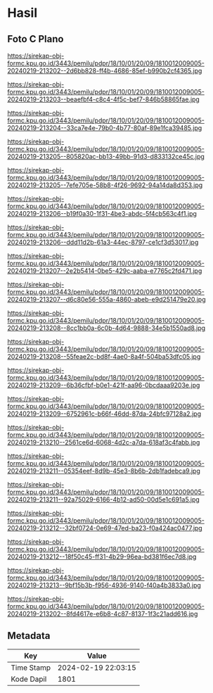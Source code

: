 # Hasil

## Foto C Plano

https://sirekap-obj-formc.kpu.go.id/3443/pemilu/pdpr/18/10/01/20/09/1810012009005-20240219-213202--2d6bb828-ff4b-4686-85ef-b990b2cf4365.jpg

https://sirekap-obj-formc.kpu.go.id/3443/pemilu/pdpr/18/10/01/20/09/1810012009005-20240219-213203--beaefbf4-c8c4-4f5c-bef7-846b58865fae.jpg

https://sirekap-obj-formc.kpu.go.id/3443/pemilu/pdpr/18/10/01/20/09/1810012009005-20240219-213204--33ca7e4e-79b0-4b77-80af-89e1fca39485.jpg

https://sirekap-obj-formc.kpu.go.id/3443/pemilu/pdpr/18/10/01/20/09/1810012009005-20240219-213205--805820ac-bb13-49bb-91d3-d833132ce45c.jpg

https://sirekap-obj-formc.kpu.go.id/3443/pemilu/pdpr/18/10/01/20/09/1810012009005-20240219-213205--7efe705e-58b8-4f26-9692-94a14da8d353.jpg

https://sirekap-obj-formc.kpu.go.id/3443/pemilu/pdpr/18/10/01/20/09/1810012009005-20240219-213206--b19f0a30-1f31-4be3-abdc-5f4cb563c4f1.jpg

https://sirekap-obj-formc.kpu.go.id/3443/pemilu/pdpr/18/10/01/20/09/1810012009005-20240219-213206--ddd11d2b-61a3-44ec-8797-ce1cf3d53017.jpg

https://sirekap-obj-formc.kpu.go.id/3443/pemilu/pdpr/18/10/01/20/09/1810012009005-20240219-213207--2e2b5414-0be5-429c-aaba-e7765c2fd471.jpg

https://sirekap-obj-formc.kpu.go.id/3443/pemilu/pdpr/18/10/01/20/09/1810012009005-20240219-213207--d6c80e56-555a-4860-abeb-e9d251479e20.jpg

https://sirekap-obj-formc.kpu.go.id/3443/pemilu/pdpr/18/10/01/20/09/1810012009005-20240219-213208--8cc1bb0a-6c0b-4d64-9888-34e5b1550ad8.jpg

https://sirekap-obj-formc.kpu.go.id/3443/pemilu/pdpr/18/10/01/20/09/1810012009005-20240219-213208--55feae2c-bd8f-4ae0-8a4f-504ba53dfc05.jpg

https://sirekap-obj-formc.kpu.go.id/3443/pemilu/pdpr/18/10/01/20/09/1810012009005-20240219-213209--6b36cfbf-b0e1-421f-aa96-0bcdaaa9203e.jpg

https://sirekap-obj-formc.kpu.go.id/3443/pemilu/pdpr/18/10/01/20/09/1810012009005-20240219-213209--6752961c-b66f-46dd-87da-24bfc97128a2.jpg

https://sirekap-obj-formc.kpu.go.id/3443/pemilu/pdpr/18/10/01/20/09/1810012009005-20240219-213210--2561ce6d-6068-4d2c-a7da-618af3c4fabb.jpg

https://sirekap-obj-formc.kpu.go.id/3443/pemilu/pdpr/18/10/01/20/09/1810012009005-20240219-213211--05354eef-8d9b-45e3-8b6b-2db1fadebca9.jpg

https://sirekap-obj-formc.kpu.go.id/3443/pemilu/pdpr/18/10/01/20/09/1810012009005-20240219-213211--92a75029-6166-4b12-ad50-00d5e1c691a5.jpg

https://sirekap-obj-formc.kpu.go.id/3443/pemilu/pdpr/18/10/01/20/09/1810012009005-20240219-213212--32bf0724-0e69-47ed-ba23-f0a424ac0477.jpg

https://sirekap-obj-formc.kpu.go.id/3443/pemilu/pdpr/18/10/01/20/09/1810012009005-20240219-213212--18f50c45-ff31-4b29-96ea-bd381f6ec7d8.jpg

https://sirekap-obj-formc.kpu.go.id/3443/pemilu/pdpr/18/10/01/20/09/1810012009005-20240219-213213--9bf15b3b-f956-4936-9140-f40a4b3833a0.jpg

https://sirekap-obj-formc.kpu.go.id/3443/pemilu/pdpr/18/10/01/20/09/1810012009005-20240219-213202--8fd4617e-e6b8-4c87-8137-1f3c21add616.jpg


## Metadata

| Key        | Value               |
| ---------- | ------------------- |
| Time Stamp | 2024-02-19 22:03:15 |
| Kode Dapil | 1801                |



